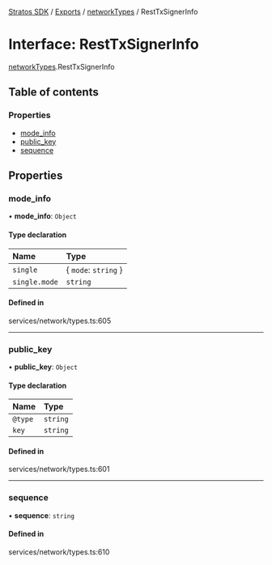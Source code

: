 [Stratos SDK](../README.md) / [Exports](../modules.md) / [networkTypes](../modules/networkTypes.md) / RestTxSignerInfo

# Interface: RestTxSignerInfo

[networkTypes](../modules/networkTypes.md).RestTxSignerInfo

## Table of contents

### Properties

- [mode\_info](networkTypes.RestTxSignerInfo.md#mode_info)
- [public\_key](networkTypes.RestTxSignerInfo.md#public_key)
- [sequence](networkTypes.RestTxSignerInfo.md#sequence)

## Properties

### mode\_info

• **mode\_info**: `Object`

#### Type declaration

| Name | Type |
| :------ | :------ |
| `single` | \{ `mode`: `string`  } |
| `single.mode` | `string` |

#### Defined in

services/network/types.ts:605

___

### public\_key

• **public\_key**: `Object`

#### Type declaration

| Name | Type |
| :------ | :------ |
| `@type` | `string` |
| `key` | `string` |

#### Defined in

services/network/types.ts:601

___

### sequence

• **sequence**: `string`

#### Defined in

services/network/types.ts:610
